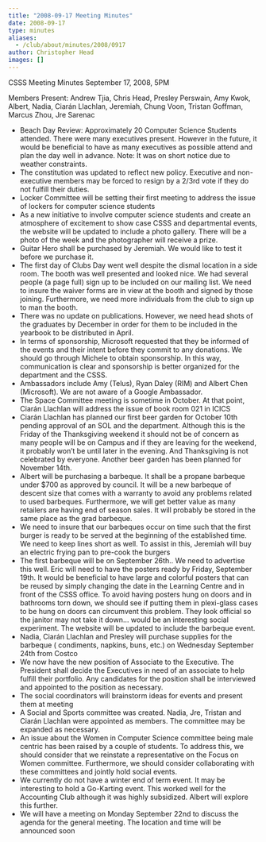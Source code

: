 ```yaml
---
title: "2008-09-17 Meeting Minutes"
date: 2008-09-17
type: minutes
aliases:
  - /club/about/minutes/2008/0917
author: Christopher Head
images: []
---
```


CSSS Meeting Minutes
September 17, 2008, 5PM

Members Present:
Andrew Tjia, Chris Head, Presley Perswain, Amy Kwok, Albert, Nadia, Ciarán Llachlan, Jeremiah, Chung Voon, Tristan Goffman, Marcus Zhou, Jre Sarenac

- Beach Day Review: Approximately 20 Computer Science Students attended. There were many executives present. However in the future, it would be beneficial to have as many executives as possible attend and plan the day well in advance. Note: It was on short notice due to weather constraints.
- The constitution was updated to reflect new policy. Executive and non-executive members may be forced to resign by a 2/3rd vote if they do not fulfill their duties.
- Locker Committee will be setting their first meeting to address the issue of lockers for computer science students
- As a new initiative to involve computer science students and create an atmosphere of excitement to show case CSSS and departmental events, the website will be updated to include a photo gallery. There will be a photo of the week and the photographer will receive a prize.
- Guitar Hero shall be purchased by Jeremiah. We would like to test it before we purchase it.
- The first day of Clubs Day went well despite the dismal location in a side room. The booth was well presented and looked nice. We had several people (a page full) sign up to be included on our mailing list. We need to insure the waiver forms are in view at the booth and signed by those joining. Furthermore, we need more individuals from the club to sign up to man the booth.
- There was no update on publications. However, we need head shots of the graduates by December in order for them to be included in the yearbook to be distributed in April.
- In terms of sponsorship, Microsoft requested that they be informed of the events and their intent before they commit to any donations. We should go through Michele to obtain sponsorship. In this way, communication is clear and sponsorship is better organized for the department and the CSSS.
- Ambassadors include Amy (Telus), Ryan Daley (RIM) and Albert Chen (Microsoft). We are not aware of a Google Ambassador.
- The Space Committee meeting is sometime in October. At that point, Ciarán Llachlan will address the issue of book room 021 in ICICS
- Ciarán Llachlan has planned our first beer garden for October 10th pending approval of an SOL and the department. Although this is the Friday of the Thanksgiving weekend it should not be of concern as many people will be on Campus and if they are leaving for the weekend, it probably won’t be until later in the evening. And Thanksgiving is not celebrated by everyone. Another beer garden has been planned for November 14th.
- Albert will be purchasing a barbeque. It shall be a propane barbeque under $700 as approved by council. It will be a new barbeque of descent size that comes with a warranty to avoid any problems related to used barbeques. Furthermore, we will get better value as many retailers are having end of season sales. It will probably be stored in the same place as the grad barbeque.
- We need to insure that our barbeques occur on time such that the first burger is ready to be served at the beginning of the established time. We need to keep lines short as well. To assist in this, Jeremiah will buy an electric frying pan to pre-cook the burgers
- The first barbeque will be on September 26th.. We need to advertise this well. Eric will need to have the posters ready by Friday, September 19th. It would be beneficial to have large and colorful posters that can be reused by simply changing the date in the Learning Centre and in front of the CSSS office. To avoid having posters hung on doors and in bathrooms torn down, we should see if putting them in plexi-glass cases to be hung on doors can circumvent this problem. They look official so the janitor may not take it down… would be an interesting social experiment. The website will be updated to include the barbeque event.
- Nadia, Ciarán Llachlan and Presley will purchase supplies for the barbeque ( condiments, napkins, buns, etc.) on Wednesday September 24th from Costco
- We now have the new position of Associate to the Executive. The President shall decide the Executives in need of an associate to help fulfill their portfolio. Any candidates for the position shall be interviewed and appointed to the position as necessary.
- The social coordinators will brainstorm ideas for events and present them at meeting
- A Social and Sports committee was created. Nadia, Jre, Tristan and Ciarán Llachlan were appointed as members. The committee may be expanded as necessary.
- An issue about the Women in Computer Science committee being male centric has been raised by a couple of students. To address this, we should consider that we reinstate a representative on the Focus on Women committee. Furthermore, we should consider collaborating with these committees and jointly hold social events.
- We currently do not have a winter end of term event. It may be interesting to hold a Go-Karting event. This worked well for the Accounting Club although it was highly subsidized. Albert will explore this further.
- We will have a meeting on Monday September 22nd to discuss the agenda for the general meeting. The location and time will be announced soon
